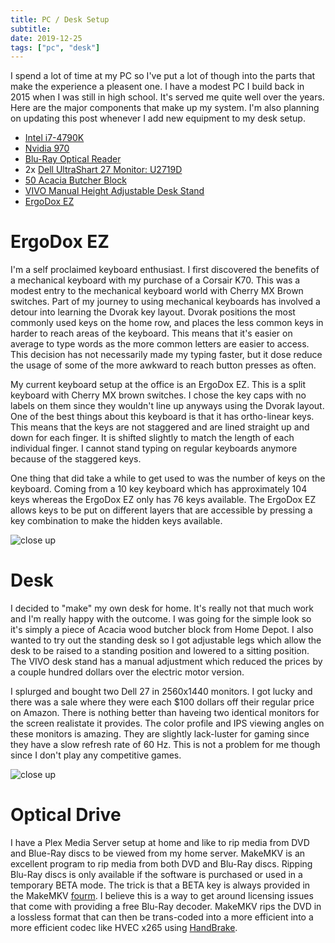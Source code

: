 ```yaml
---
title: PC / Desk Setup
subtitle:
date: 2019-12-25
tags: ["pc", "desk"]
---
```

I spend a lot of time at my PC so I've put a lot of though into the parts that make the experience a pleasent one.  I have a modest PC I build back in 2015 when I was still in high school.  It's served me quite well over the years.  Here are the major components that make up my system.  I'm also planning on updating this post whenever I add new equipment to my desk setup.

* [Intel i7-4790K](https://www.amazon.com/Intel-Core-i7-4790K-Processor-BX80646I74790K/dp/B00KPRWAX8)
* [Nvidia 970](https://www.nvidia.com/en-us/geforce/900-series/)
* [Blu-Ray Optical Reader](https://www.amazon.com/gp/product/B00E7B08MS)
* 2x [Dell UltraShart 27 Monitor: U2719D](https://www.dell.com/en-us/work/shop/dell-ultrasharp-27-monitor-u2719d/apd/210-arcv)
* [50 Acacia Butcher Block](https://www.homedepot.com/p/Hardwood-Reflections-50-in-Butcher-Block-Acacia-Countertop-in-Lacquer-HDCAEG1525-50/305195933)
* [VIVO Manual Height Adjustable Desk Stand](https://www.amazon.com/gp/product/B074P7QCYH/)
* [ErgoDox EZ](https://ergodox-ez.com/)

# ErgoDox EZ

I'm a self proclaimed keyboard enthusiast.  I first discovered the benefits of a mechanical keyboard with my purchase of a Corsair K70.  This was a modest entry to the mechanical keyboard world with Cherry MX Brown switches.  Part of my journey to using mechanical keyboards has involved a detour into learning the Dvorak key layout.  Dvorak positions the most commonly used keys on the home row, and places the less common keys in harder to reach areas of the keyboard.  This means that it's easier on average to type words as the more common letters are easier to access.  This decision has not necessarily made my typing faster, but it dose reduce the usage of some of the more awkward to reach button presses as often.

My current keyboard setup at the office is an ErgoDox EZ.  This is a split keyboard with Cherry MX brown switches.  I chose the key caps with no labels on them since they wouldn't line up anyways using the Dvorak layout.  One of the best things about this keyboard is that it has ortho-linear keys.  This means that the keys are not staggered and are lined straight up and down for each finger.  It is shifted slightly to match the length of each individual finger.  I cannot stand typing on regular keyboards anymore because of the staggered keys.

One thing that did take a while to get used to was the number of keys on the keyboard.  Coming from a 10 key keyboard which has approximately 104 keys whereas the ErgoDox EZ only has 76 keys available.  The ErgoDox EZ allows keys to be put on different layers that are accessible by pressing a key combination to make the hidden keys available.

![close up](/img/pc-setup/work-desktop.jpg)

# Desk

I decided to "make" my own desk for home.  It's really not that much work and I'm really happy with the outcome.  I was going for the simple look so it's simply a piece of Acacia wood butcher block from Home Depot.  I also wanted to try out the standing desk so I got adjustable legs which allow the desk to be raised to a standing position and lowered to a sitting position.  The VIVO desk stand has a manual adjustment which reduced the prices by a couple hundred dollars over the electric motor version.

I splurged and bought two Dell 27 in 2560x1440 monitors.  I got lucky and there was a sale where they were each $100 dollars off their regular price on Amazon.  There is nothing better than haveing two identical monitors for the screen realistate it provides.  The color profile and IPS viewing angles on these monitors is amazing.  They are slightly lack-luster for gaming since they have a slow refresh rate of 60 Hz.  This is not a problem for me though since I don't play any competitive games.

![close up](/img/pc-setup/home-desktop.jpg)

# Optical Drive

I have a Plex Media Server setup at home and like to rip media from DVD and Blue-Ray discs to be viewed from my home server.  MakeMKV is an excellent program to rip media from both DVD and Blu-Ray discs.  Ripping Blu-Ray discs is only available if the software is purchased or used in a temporary BETA mode.  The trick is that a BETA key is always provided in the MakeMKV [fourm](https://www.makemkv.com/forum/viewtopic.php?t=1053).  I believe this is a way to get around licensing issues that come with providing a free Blu-Ray decoder.  MakeMKV rips the DVD in a lossless format that can then be trans-coded into a more efficient into a more efficient codec like HVEC x265 using [HandBrake](https://handbrake.fr/).
